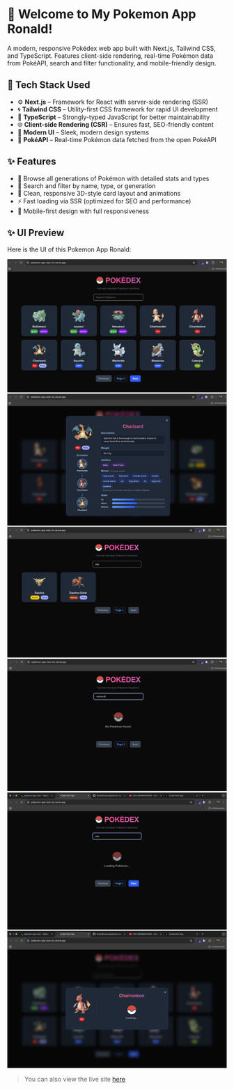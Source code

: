 # 🌟 Welcome to My Pokemon App Ronald!

A modern, responsive Pokédex web app built with Next.js, Tailwind CSS, and TypeScript. Features client-side rendering, real-time Pokémon data from PokéAPI, search and filter functionality, and mobile-friendly design.

## 🚀 Tech Stack Used

- ⚙️ **Next.js** – Framework for React with server-side rendering (SSR)  
- 🌀 **Tailwind CSS** – Utility-first CSS framework for rapid UI development  
- 🔐 **TypeScript** – Strongly-typed JavaScript for better maintainability  
- 🌐 **Client-side Rendering (CSR)** – Ensures fast, SEO-friendly content  
- 🎨 **Modern UI** – Sleek, modern design systems  
- 📡 **PokéAPI** – Real-time Pokémon data fetched from the open PokéAPI  

## ✨ Features

- 📖 Browse all generations of Pokémon with detailed stats and types  
- 🧭 Search and filter by name, type, or generation  
- 🧩 Clean, responsive 3D-style card layout and animations  
- ⚡ Fast loading via SSR (optimized for SEO and performance)  
- 📱 Mobile-first design with full responsiveness  

## ✨ UI Preview

Here is the UI of this Pokemon App Ronald:

![Pokemon App Landing Page](https://github.com/RonaldGustavo/pokemon-app-next/blob/main/src/assets/images/landing.png)
![Pokemon App detail Page](https://github.com/RonaldGustavo/pokemon-app-next/blob/main/src/assets/images/detail.png)
![Pokemon App search Page](https://github.com/RonaldGustavo/pokemon-app-next/blob/main/src/assets/images/search.png)
![Pokemon App no data view](https://github.com/RonaldGustavo/pokemon-app-next/blob/main/src/assets/images/no_data.png)
![Pokemon App loading view](https://github.com/RonaldGustavo/pokemon-app-next/blob/main/src/assets/images/loading.png)
![Pokemon App loading detail view](https://github.com/RonaldGustavo/pokemon-app-next/blob/main/src/assets/images/loading_detail.png)

> You can also view the live site [here](https://pokemon-app-next-six.vercel.app/)
